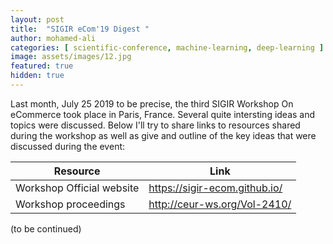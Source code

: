 ```yaml
---
layout: post
title:  "SIGIR eCom'19 Digest "
author: mohamed-ali
categories: [ scientific-conference, machine-learning, deep-learning ]
image: assets/images/12.jpg
featured: true
hidden: true
---
```


Last month, July 25 2019 to be precise, the third SIGIR Workshop On eCommerce took place in Paris, France. 
Several quite intersting ideas and topics were discussed. Below I'll try to share links to resources shared 
during the workshop as well as give and outline of the key ideas that were discussed during the event:

<table class="table table-bordered">
  <thead>
    <tr>
      <th scope="col">Resource</th>
      <th scope="col">Link</th>
    </tr>
  </thead>
  <tbody>
    <tr>
      <td>Workshop Official website</td>
      <td><a href="https://sigir-ecom.github.io/">https://sigir-ecom.github.io/</a></td>
    </tr>
    <tr>
      <td>Workshop proceedings</td>
      <td><a href="http://ceur-ws.org/Vol-2410/">http://ceur-ws.org/Vol-2410/</a></td>
    </tr>
  </tbody>
</table>

(to be continued)
